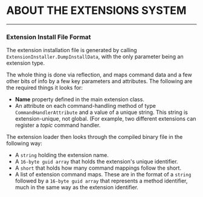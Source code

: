 ﻿# ABOUT THE EXTENSIONS SYSTEM
***

### Extension Install File Format
The extension installation file is generated by calling `ExtensionInstaller.DumpInstallData`, with the only parameter being an extension type.

The whole thing is done via reflection, and maps command data and a few other bits of info by a few key parameters and attributes. The following are the required things it looks for:

* **Name** property defined in the main extension class.
* An attribute on each command-handling method of type `CommandHandlerAttribute` and a value of a unique string. This string is extension-unique, not global. (For example, two different extensions can register a _topic_ command handler.
 
The extension loader then looks through the compiled binary file in the following way:

* A `string` holding the extension name.
* A `16-byte guid array` that holds the extension's unique identifier.
* A `short` that holds how many command mappings follow the short.
* A list of extension command maps. These are in the format of a `string` followed by a `16-byte guid array` that represents a method identifier, much in the same way as the extension identifier.